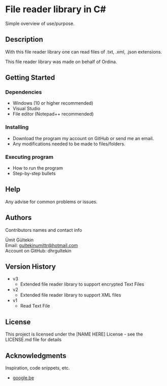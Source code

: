 # File reader library in C#

Simple overview of use/purpose.

## Description

With this file reader library one can read files of .txt, .xml, .json extensions.

This file reader library was made on behalf of Ordina.

## Getting Started

### Dependencies

* Windows (10 or higher recommended)
* Visual Studio
* File editor (Notepad++ recommended)

### Installing

* Download the program my account on GitHub or send me an email.
* Any modifications needed to be made to files/folders.

### Executing program

* How to run the program
* Step-by-step bullets

## Help

Any advise for common problems or issues.

## Authors

Contributors names and contact info

Ümit Gültekin  
Email: gultekinumittr@hotmail.com  
Account on GitHub: dhrgultekin

## Version History

* v3
    * Extended file reader library to support encrypted Text Files
* v2
    * Extended file reader library to support XML files
* v1
    * Read Text File

## License

This project is licensed under the [NAME HERE] License - see the LICENSE.md file for details

## Acknowledgments

Inspiration, code snippets, etc.
* [google.be](https://google.be)